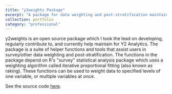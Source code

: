 ```yaml
---
title: "y2weights Package"
excerpt: "A package for data weighting and post-stratification maintained by Y2 Analytics that I contribute to"
collection: portfolio
category: "professional"
---
```


y2weights is an open source package which I took the lead on developing, regularly contribute to, and currently help maintain for Y2 Analytics. The package is a suite of helper functions and tools that assist users in survey/other data weighting and post-stratification. The functions in the package depend on R's "survey" statistical analysis package which uses a weighting algorithm called iterative proportional fitting (also known as raking). These functions can be used to weight data to specified levels of one variable, or multiple variables at once.

See the source code [here](https://github.com/y2analytics/y2weights).
